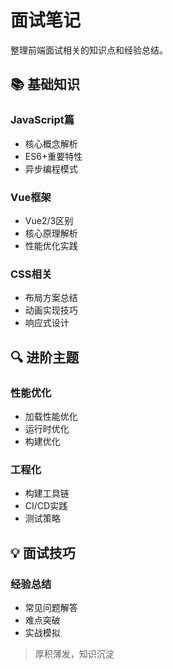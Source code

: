# 面试笔记

整理前端面试相关的知识点和经验总结。

## 📚 基础知识

### JavaScript篇
- 核心概念解析
- ES6+重要特性
- 异步编程模式

### Vue框架
- Vue2/3区别
- 核心原理解析
- 性能优化实践

### CSS相关
- 布局方案总结
- 动画实现技巧
- 响应式设计

## 🔍 进阶主题

### 性能优化
- 加载性能优化
- 运行时优化
- 构建优化

### 工程化
- 构建工具链
- CI/CD实践
- 测试策略

## 💡 面试技巧

### 经验总结
- 常见问题解答
- 难点突破
- 实战模拟

> 厚积薄发，知识沉淀
